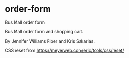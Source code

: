 # order-form
Bus Mall order form

Bus Mall order form and shopping cart. 

By Jennifer Williams Piper and Kris Sakarias.

CSS reset from https://meyerweb.com/eric/tools/css/reset/